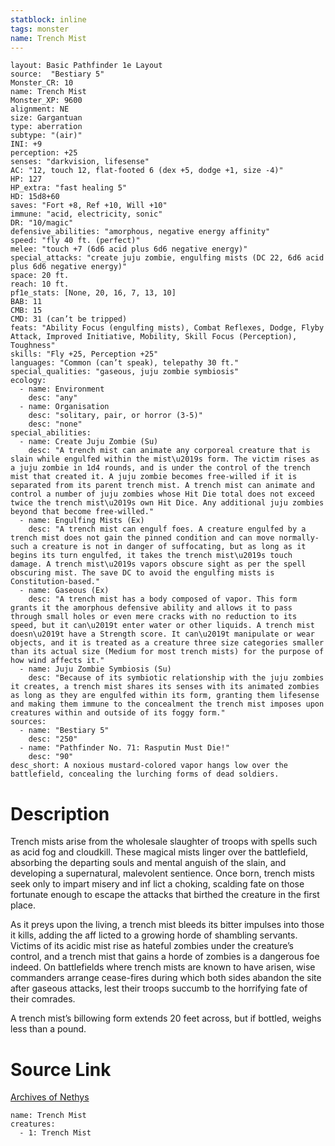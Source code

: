 ```yaml
---
statblock: inline
tags: monster
name: Trench Mist
---
```

```statblock
layout: Basic Pathfinder 1e Layout
source:  "Bestiary 5"
Monster_CR: 10
name: Trench Mist
Monster_XP: 9600
alignment: NE
size: Gargantuan
type: aberration
subtype: "(air)"
INI: +9
perception: +25
senses: "darkvision, lifesense"
AC: "12, touch 12, flat-footed 6 (dex +5, dodge +1, size -4)"
HP: 127
HP_extra: "fast healing 5"
HD: 15d8+60
saves: "Fort +8, Ref +10, Will +10"
immune: "acid, electricity, sonic"
DR: "10/magic"
defensive_abilities: "amorphous, negative energy affinity"
speed: "fly 40 ft. (perfect)"
melee: "touch +7 (6d6 acid plus 6d6 negative energy)"
special_attacks: "create juju zombie, engulfing mists (DC 22, 6d6 acid plus 6d6 negative energy)"
space: 20 ft.
reach: 10 ft.
pf1e_stats: [None, 20, 16, 7, 13, 10]
BAB: 11
CMB: 15
CMD: 31 (can’t be tripped)
feats: "Ability Focus (engulfing mists), Combat Reflexes, Dodge, Flyby Attack, Improved Initiative, Mobility, Skill Focus (Perception), Toughness"
skills: "Fly +25, Perception +25"
languages: "Common (can’t speak), telepathy 30 ft."
special_qualities: "gaseous, juju zombie symbiosis"
ecology:
  - name: Environment
    desc: "any"
  - name: Organisation
    desc: "solitary, pair, or horror (3-5)"
    desc: "none"
special_abilities:
  - name: Create Juju Zombie (Su)
    desc: "A trench mist can animate any corporeal creature that is slain while engulfed within the mist\u2019s form. The victim rises as a juju zombie in 1d4 rounds, and is under the control of the trench mist that created it. A juju zombie becomes free-willed if it is separated from its parent trench mist. A trench mist can animate and control a number of juju zombies whose Hit Die total does not exceed twice the trench mist\u2019s own Hit Dice. Any additional juju zombies beyond that become free-willed."
  - name: Engulfing Mists (Ex)
    desc: "A trench mist can engulf foes. A creature engulfed by a trench mist does not gain the pinned condition and can move normally-such a creature is not in danger of suffocating, but as long as it begins its turn engulfed, it takes the trench mist\u2019s touch damage. A trench mist\u2019s vapors obscure sight as per the spell obscuring mist. The save DC to avoid the engulfing mists is Constitution-based."
  - name: Gaseous (Ex)
    desc: "A trench mist has a body composed of vapor. This form grants it the amorphous defensive ability and allows it to pass through small holes or even mere cracks with no reduction to its speed, but it can\u2019t enter water or other liquids. A trench mist doesn\u2019t have a Strength score. It can\u2019t manipulate or wear objects, and it is treated as a creature three size categories smaller than its actual size (Medium for most trench mists) for the purpose of how wind affects it."
  - name: Juju Zombie Symbiosis (Su)
    desc: "Because of its symbiotic relationship with the juju zombies it creates, a trench mist shares its senses with its animated zombies as long as they are engulfed within its form, granting them lifesense and making them immune to the concealment the trench mist imposes upon creatures within and outside of its foggy form."
sources:
  - name: "Bestiary 5"
    desc: "250"
  - name: "Pathfinder No. 71: Rasputin Must Die!"
    desc: "90"
desc_short: A noxious mustard-colored vapor hangs low over the battlefield, concealing the lurching forms of dead soldiers.
```
# Description
Trench mists arise from the wholesale slaughter of troops with spells such as acid fog and cloudkill. These magical mists linger over the battlefield, absorbing the departing souls and mental anguish of the slain, and developing a supernatural, malevolent sentience. Once born, trench mists seek only to impart misery and inf lict a choking, scalding fate on those fortunate enough to escape the attacks that birthed the creature in the first place.

 As it preys upon the living, a trench mist bleeds its bitter impulses into those it kills, adding the aff licted to a growing horde of shambling servants. Victims of its acidic mist rise as hateful zombies under the creature’s control, and a trench mist that gains a horde of zombies is a dangerous foe indeed. On battlefields where trench mists are known to have arisen, wise commanders arrange cease-fires during which both sides abandon the site after gaseous attacks, lest their troops succumb to the horrifying fate of their comrades.

 A trench mist’s billowing form extends 20 feet across, but if bottled, weighs less than a pound.
# Source Link
[Archives of Nethys](https://aonprd.com/MonsterDisplay.aspx?ItemName=Trench%20Mist)
```encounter-table
name: Trench Mist
creatures:
  - 1: Trench Mist
```
